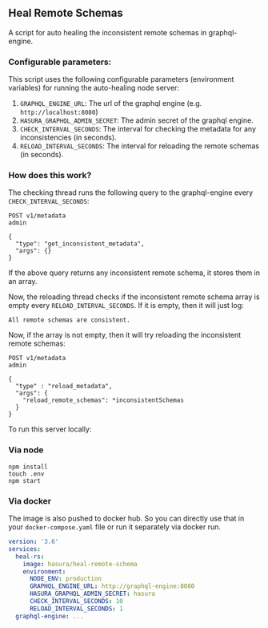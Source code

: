 ## Heal Remote Schemas

A script for auto healing the inconsistent remote schemas in graphql-engine.

### Configurable parameters:

This script uses the following configurable parameters (environment variables) for running the auto-healing node server:
1. `GRAPHQL_ENGINE_URL`: The url of the graphql engine (e.g. `http://localhost:8080`)
2. `HASURA_GRAPHQL_ADMIN_SECRET`: The admin secret of the graphql engine.
3. `CHECK_INTERVAL_SECONDS`: The interval for checking the metadata for any inconsistencies (in seconds).
4. `RELOAD_INTERVAL_SECONDS`: The interval for reloading the remote schemas (in seconds).

### How does this work?

The checking thread runs the following query to the graphql-engine every `CHECK_INTERVAL_SECONDS`:
```
POST v1/metadata
admin

{
  "type": "get_inconsistent_metadata",
  "args": {}
}
```
If the above query returns any inconsistent remote schema, it stores them in an array.

Now, the reloading thread checks if the inconsistent remote schema array is empty every `RELOAD_INTERVAL_SECONDS`. If it
is empty, then it will just log:
```
All remote schemas are consistent.
```

Now, if the array is not empty, then it will try reloading the inconsistent remote schemas:
```
POST v1/metadata
admin

{
  "type" : "reload_metadata",
  "args": {
    "reload_remote_schemas": *inconsistentSchemas
  }
}
```

To run this server locally:
### Via node
```
npm install
touch .env
npm start
```

### Via docker
The image is also pushed to docker hub. So you can directly use that in your `docker-compose.yaml` file or run it
separately via docker run.

```yaml
version: '3.6'
services:
  heal-rs:
    image: hasura/heal-remote-schema
    environment:
      NODE_ENV: production
      GRAPHQL_ENGINE_URL: http://graphql-engine:8080
      HASURA_GRAPHQL_ADMIN_SECRET: hasura
      CHECK_INTERVAL_SECONDS: 10
      RELOAD_INTERVAL_SECONDS: 1
  graphql-engine: ...
```
